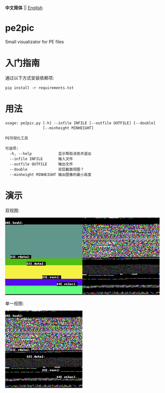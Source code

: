 __中文简体__ || [English](./README.md) 
# pe2pic
Small visualizator for PE files

# 入门指南
通过以下方式安装依赖项:

```console
pip install -r requirements.txt
```

# 用法

```
usage: pe2pic.py [-h] --infile INFILE [--outfile OUTFILE] [--double]
                 [--minheight MINHEIGHT]

PE可视化工具

可选项:
  -h, --help            显示帮助消息并退出
  --infile INFILE       输入文件
  --outfile OUTFILE     输出文件
  --double              双层截面视图？
  --minheight MINHEIGHT 输出图像的最小高度

```

# 演示

双视图:

![](img/demo2.png)

单一视图:

![](img/demo1.png)
